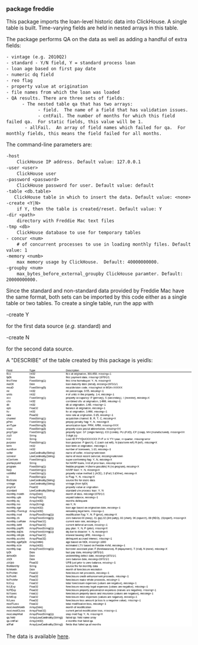 ### package freddie
This package imports the loan-level historic data into ClickHouse. A single table is built.  Time-varying fields 
are held in nested arrays in this table.

The package performs QA on the data as well as adding a handful of extra fields:

    - vintage (e.g. 2010Q2)
    - standard - Y/N field, Y = standard process loan
    - loan age based on first pay date
    - numeric dq field
    - reo flag
    - property value at origination
    - file names from which the loan was loaded
    - QA results. There are three sets of fields:
          - The nested table qa that has two arrays:
                - field.  The name of a field that has validation issues.
                - cntFail. The number of months for which this field failed qa.  For static fields, this value will be 1.
           - allFail.  An array of field names which failed for qa.  For monthly fields, this means the field failed for all months.

The command-line parameters are:

    -host   
        ClickHouse IP address. Default value: 127.0.0.1
    -user <user>
        ClickHouse user
    -password <password>
        ClickHouse password for user. Default value: default
    -table <db.table>
       ClickHouse table in which to insert the data. Default value: <none>
    -create <Y|N>
        if Y, then the table is created/reset. Default value: Y
    -dir <path>
        directory with Freddie Mac text files
    -tmp <db>
        ClickHouse database to use for temporary tables
    - concur <num>
        # of concurrent processes to use in loading monthly files. Default value: 1
    -memory <numb>
        max memory usage by ClickHouse.  Default: 40000000000.
    -groupby <num> 
        max_bytes_before_external_groupby ClickHouse paramter. Default: 20000000000.

Since the standard and non-standard data provided by Freddie Mac have the same format, both sets can be imported
by this code either as a single table or two tables.  To create a single table, run the app with 

   -create Y

for the first data source (*e.g.* standard) and

   -create N

for the second data source.

A "DESCRIBE" of the table created by this package is yeidls:

![img.png](fields.png)


The data is available [here](https://www.freddiemac.com/research/datasets/sf-loanlevel-dataset).